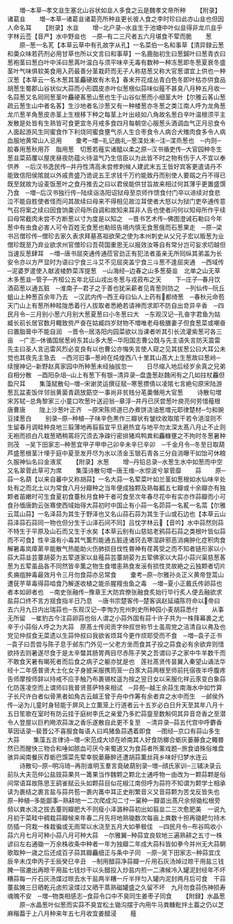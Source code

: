 <!-- { "loadSidebar": true } -->
　　増─本草─孝文韭生塞北山谷状如韭人多食之云是魏孝文帝所种
　　【附录】诸葛韭
　　増─本草─诸葛韭诸葛亮所种韭更长彼人食之李时珍曰此亦山韭也但因人命名耳
　　【附录】水韭
　　增─北户录─水韭生于池塘中叶似韭得非龙爪韭乎字林云莶【音严】水中野韭也　─原─有二三尺者五六月堪食不荤而脆
　　葱
　　原─葱一名芤【本草云草中有孔故字从孔】一名菜伯一名和事草【清异録云葱和羮众味若药剂必用甘草也所以文言曰和事草】一名鹿胎初生曰葱鍼叶曰葱青衣曰葱袍茎曰葱白叶中泲曰葱苒叶温白与须平味辛无毒有数种一种冻葱即冬葱夏衰冬盛茎叶气味俱软美食用入药最善分茎栽莳而无子人称慈葱又称大官葱谓宜上供也一种汉葱【本草云一名木葱其茎麤硬故有木名】春末开花成丛青白色冬即叶枯亦供食品胡葱生蜀郡山谷状似大蒜而小形圆皮赤叶似葱根似蒜味似薤不甚臭八月种五月收一名蒜葱又名囘囘葱茎叶麤硬茖葱山葱也生于山谷似葱而小细茎大叶【尔雅云茖山葱疏云葱生山中者名茖】生沙地者名沙葱又有一种楼葱亦冬葱之类江南人呼为龙角葱龙爪葱羊角葱皮赤茎上生根移下种之每茎上叶出岐如八角故名葱白辛叶温根须平主发散是处皆有生熟皆可食更宜冬月戒多食四月每朝空心服葱头酒调血气正月忌食令人面起游风生同蜜食作下利烧同蜜食壅气杀人生合枣食令人病合犬雉肉食多令人病血服地黄常山人忌用
　　彚考─増─礼记曲礼─葱渫处末─注─渫烝葱也　─内则─脍春用葱秋用芥　脂用葱　切葱若薤实诸醯以柔之原─汉书循吏传─大官园种冬生葱韭菜茹覆以屋庑昼夜防蕴火待温气乃生信臣以为此皆不时之物有伤于人不宜以奉供养　─后汉书逸民传─井丹性清高未尝修刺候人建武末五王皆好宾客更遣请丹不能致信阳侯隂就以外戚贵盛乃诡说五王求钱千万约能致丹而别使人要刼之丹不得已既至就故为设麦饭葱叶之食丹推去之曰以君侯能供甘旨故来相过何其薄乎更置盛馔乃食　─増─后汉书独行传─陆续诣洛阳诏狱母至京师作馈食付门卒以进续对食悲泣不能自胜使者怪而问其故续曰母来不得相见故泣耳使者大怒以为狱门吏卒通传意气召将案之续曰因食饷羮识母所自调和故知来耳非人告也使者问何以知母所作乎续曰母常截肉未尝不方断葱以寸为度是以知之　─晋书艺术传─佛图澄诫石勒曰今年葱中有虫食必害人可令百姓无食葱也勒班告境内慎无食葱俄而石葱果走　─原─梁书吕僧珍传─僧珍去家久表求拜墓髙祖欲荣之使为本州刺史从父兄子宏以贩葱为业僧珍既至乃弃业欲求州官僧珍曰吾荷国重恩无以报效汝等自有常分岂可妄求叨越但当速反葱肆耳　─増─唐书屈突通传通莅官劲正有犯法者虽亲无所囘纵其弟盖为长安令亦以方严显时为语曰宁食三斗艾不见屈突盖宁食三斗葱不逢屈突通　─西域传─泥婆罗遣使入献波棱酢菜浑提葱　─山海经─边春之山多葱葵韭　北单之山无草木多葱韭─管子─齐桓公五年北征山戎出冬葱与戎菽布之天
　　下─庄子─春月饮酒茹葱以通五脏　─淮南子─君子之于善也犹采薪者见青葱则防之　─列仙传─阮丘蛆山上种葱百余年乃去　─汉武内传─西王母曰仙人上药有都绮葱　─春秋元命苞天门山上有葱所种畦陇悉着行人拔取者悉絶若请神而求即不防自出竒异辛香　─四民月令─三月别小葱六月别大葱夏葱曰小冬葱曰大　─东观汉记─孔奋字君鱼为姑臧长前长居官数月輙致赀产奋在姑臧四岁财物不増唯老母极膳妻子但食葱菜或嘲奋曰置脂膏中不能自润　─晋令─居洛阳内园菜欲以当课者听其引长流灌紫葱可各三亩　─广志─休循国居葱岭东其山多大葱─华阳国志曹公既与先主语失言防天震雷先主曰圣人言迅雷风烈必变良有以也曹公亦悔失言使人窥之见其拔葱公曰大耳公未觉也其夜先主急去　─西河旧事─葱岭在炖煌西八十里其山髙大上生葱故曰葱岭─续搜神记─新野赵真家园中所种葱未经抽拔忽一
　　日尽缩入地后经岁余真之兄弟自相分散　─酉阳杂俎─山上有葱下有银─清异录─盘盏葱赵魏闲有之几如拄杖麤但盈尺耳
　　集藻赋散句─増─宋谢灵运撰征赋─寒葱摽倩以凌隂七言絶句原宋陆游葱瓦盆麦饭伴邻翁黄菌青蔬放筯空一事尚非贫贱分芼羮僭用大官葱
　　诗散句増宋苏轼─总角黎家三小童口吹葱叶送迎翁─章淳─井丹已厌尝葱叶庾亮何劳惜薤根　唐曹唐
　　陇上沙葱叶正齐　─原宋陈师道已办煮饼浇油葱増元耶律楚材─匀和豌豆揉葱白
　　别录─原─种植─子味辛色黒作三瓣状有皱纹收取隂干若令浥湿则不生留春月调畦种良地三翦薄地再翦翦宜平旦避热宜与地平勿太深太髙八月止不止则无袍而损白凡栽葱晒稍蔫将冗须去净疎行密排猪鸡鸭粪和麤糠壅之不拘时冬葱暑种则茂　─吴下田家志─种葱宜甲子甲申己卯辛未辛巳辛卯　─千金月令─冬至日取葫芦盛葱根茎汁埋于庭中夏至发开尽为水以渍金玉银石青各三分自消曝干如饴可休粮久服神仙名曰金液浆
　　【附录】水葱
　　增─丹铅总录─水葱生水中如葱而中空又名翠菅此草可为席
　　集藻诗散句増─唐王维─水惊波兮翠菅靡
　　蒜
　　原─蒜一名葫【以来自蕃中又称胡蒜】一名大蒜一名荤菜叶如兰茎如葱根如水仙味辛处处有之而北土以为常食八月分瓣种之当年便成独颗及熟每瓤五七瓣或十余瓣亦有独颗者苖嫩时可生食夏初食薹秋月食种干者可食至次年春尽花中有实亦作蒜瓣而小可食孙愐唐韵云张骞使西域始得大蒜初时中国止有小蒜一名茆蒜一名薍一名蒚【尔雅云蒚山蒜】一名泽蒜为其生于野泽也又名山蒜石蒜为其生于山或石边也【本草云山蒜泽蒜石蒜同一物也但分生于山泽石间不同】吕忱字林云【音吟】水中蒜然则蒜不特生于平原及山石而又生于水矣【本草云别有山慈姑老鸦蒜石蒜之类根叶皆似蒜而不可食】性辛温有小毒其气薫烈能通五脏逹诸窍去寒湿辟邪恶消痈肿化症积肉食解暑毒岚瘴苐辛能散气热能助火伤肺损目伐性昬神有荏苒受之而不知者链形家以小蒜大蒜韭芸薹胡荽为五荤道家以韭薤蒜芸薹胡荽为五荤佛家以大蒜小蒜兴渠慈葱茖葱为五荤虽品各不同然皆辛薫之物生食増恚熟食发滛有损性灵故絶之云独颗者切片炙痈疽肿毒最效月令三月勿食蒜亦忌常食
　　彚考─原─尔雅孙炎正义黄帝登蒚山遭莸芋草毒得蒜啮食乃解遂收植之能杀腥羶虫鱼之毒　─増─夏小正戴氏传卵蒜也者本如卵者也　─南史张融传─豫章王大防宾僚张融食炙始行毕行炙人便去融欲求盐蒜口终不言方揺食指半日乃息　─唐书宗楚客传─楚客讽赵延禧陈符命以帝曰去六月九日内出瑞蒜也─东观汉记─李恂为兖州刺史所种园小麦胡蒜悉付
　　从事无所留　─崔豹古今注蒜卵蒜也俗人谓之小蒜外国有蒜十许子共为一株箨幕裹之尤辛于小蒜俗人呼之为大蒜　原髙士传闵贡字仲叔世称节士虽周党之洁清自以弗及也党见仲叔食无菜遗以生蒜仲叔曰我欲省烦耳今更作烦耶受而不食　─増─袁子正书─袁子曰吾尝与陈子息于邺东门外见一父老方坐而食其子投之蒜食必有余欲弃则惜欲持去则暑遂尽食于是太辛螫其肠胃两目尽赤陈子笑之吾谓曰子之家中牛羊数千而不敢食天暑有暍死者而后食之病子之躯亦犹是也　莲社髙贤传昙翼入秦望山诵法华经十二年感普贤大士化女子身披采服携筠笼一白豕大蒜两根至师前托宿夜半呼腹疼告师摩按师辞以持戒不应手触乃布裹锡杖遥为按之翌日女以采服化祥云豕变白象蒜化防莲凌空而上谓师曰我普贤菩萨特来相试　─异苑─越王余蒜生南海水中如竹算子长尺许白者似骨黑者如角古云越王曾于舟中作筹有余者弃之水中而生　─邺侯外传─泌为儿童时身轻能于屏风上立薫笼上行道者云十五岁必白日升天至其年八月十五日笙歌在室时有防云挂于庭树李氏之亲爱乃多贮蒜韲至数斛伺其异音竒香之至潜令人登屋以巨杓飏浓蒜泼之香乐遂散自此更不复至　─清异录─蒜五代宫中呼麝香草因话录─裴晋公不喜服食每语人曰鸡猪鱼蒜遇着即食　─图经─京口有蒜山多生大蒜
　　集藻五言律诗─増─宋范成大顷在峤南其人好食防榔合蛎灰蒌藤食之輙昬然已而醒快三物合和唾如脓血可厌今来蜀道又为食蒜者所薰戏题─旅食谙殊俗堆盘骇异闻南餐灰荐蛎巴馔菜先荤幸脱蒌藤醉还遭胡蒜薫丝莼乡味好归梦水连云
　　诗散句─原─明冯琦─再刖谁明玉羣言竟破葫别录─増─顔氏家训─三辅决录云前队大夫范仲公盐豉蒜果共一筩果当作魏颗之颗北士通呼物一由改为一颗蒜颗是俗间常语耳故陈思王鹞雀赋云头如颗蒜目似花椒江南但呼为蒜符不知谓为颗学士相承读为裹结之裹言盐与蒜共苞一裹内筩中耳正史削繁音义又音蒜颗为苦戈反皆失也　原─种植─多能鄙事─熟耕地一二次爬成沟二寸一窠种一瓣苗出髙尺余频锄松根旁频以粪水浇之拔去薹则瓣肥大不则瘦小泽潞种蒜初出如翦韭二三次愈肥美　一说九月初于菜畦中稠栽蒜瓣候来年春二月先将地熟锄数次每亩上粪数十担再锄耙匀持木防插一窍栽一株栽徧或无雨常以水浇至五月大如拳极佳　─四民月令─布谷鸣收小蒜六月七月可种小蒜八月可种大蒜　─尔雅翼─种蒜宜良软地三遍熟耕之五寸一株谚曰左右通锄一万余株收条中种者一年为独瓣二年成大蒜科皆如拳今并州无大蒜朝歌取种一歳之后还成百子蒜其瓣麤细正与条中子同　─原─吴下田家志─种蒜宜戊辰辛未戊申丙子壬辰癸巳辛丑　─制用醋蒜净蒜瓣一斤用石灰汤焯过晾干用盐三钱腌一宿漉出再晾干用盐七钱炒干以头醋投入炒盐内煎一二沸候冷入罐泥封经年不坏　糟蒜每一斤石灰汤煠过晾去水干盐两半糟一斤半拌匀入罐内泥封两月后可食　干蒜薹盐腌三日晒乾元卤煎滚煠过又晒干蒸熟磁罐盛之久留不坏　九月勿食蒜伤神损寿魂魄不安　─増─物类相感志─食蒜令口中不臭同生姜枣子同食
　　【附録】水晶葱
　　原─水晶葱叶似葱而实蒜不臭宜松土锄沟摆于内用牛马粪糠粃拌土葢之仍以芝麻稭葢于上八月种来年五七月收宜姜醋浸
　　薤

